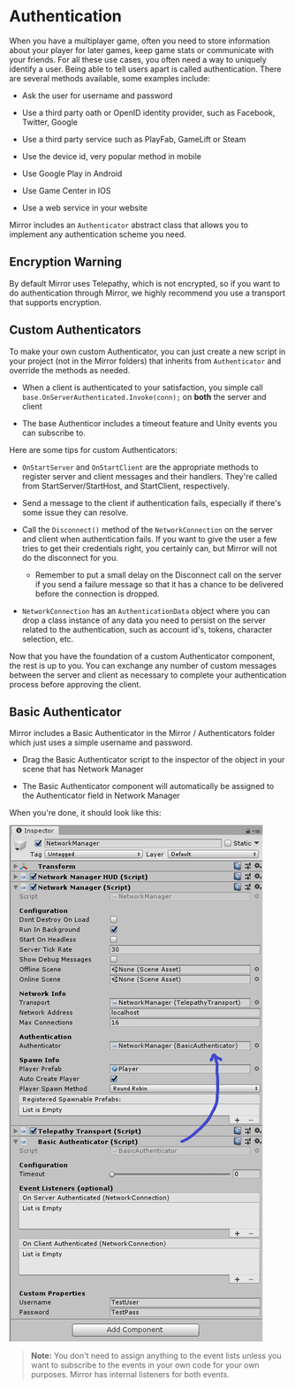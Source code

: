 # Authentication

When you have a multiplayer game, often you need to store information about your player for later games, keep game stats or communicate with your friends. For all these use cases, you often need a way to uniquely identify a user. Being able to tell users apart is called authentication. There are several methods available, some examples include:

-   Ask the user for username and password

-   Use a third party oath or OpenID identity provider, such as Facebook, Twitter, Google

-   Use a third party service such as PlayFab, GameLift or Steam

-   Use the device id, very popular method in mobile

-   Use Google Play in Android

-   Use Game Center in IOS

-   Use a web service in your website

Mirror includes an  `Authenticator` abstract class that allows you to implement any authentication scheme you need.

## Encryption Warning

By default Mirror uses Telepathy, which is not encrypted, so if you want to do authentication through Mirror, we highly recommend you use a transport that supports encryption.

## Custom Authenticators

To make your own custom Authenticator, you can just create a new script in your project (not in the Mirror folders) that inherits from `Authenticator` and override the methods as needed.

-   When a client is authenticated to your satisfaction, you simple call `base.OnServerAuthenticated.Invoke(conn);` on **both** the server and client

-   The base Authenticor includes a timeout feature and Unity events you can subscribe to.

Here are some tips for custom Authenticators:

-   `OnStartServer` and `OnStartClient` are the appropriate methods to register server and client messages and their handlers.  They're called from StartServer/StartHost, and StartClient, respectively.

-   Send a message to the client if authentication fails, especially if there's some issue they can resolve.

-   Call the `Disconnect()` method of the `NetworkConnection` on the server and client when authentication fails. If you want to give the user a few tries to get their credentials right, you certainly can, but Mirror will not do the disconnect for you.

    -   Remember to put a small delay on the Disconnect call on the server if you send a failure message so that it has a chance to be delivered before the connection is dropped.

-   `NetworkConnection` has an `AuthenticationData` object where you can drop a class instance of any data you need to persist on the server related to the authentication, such as account id's, tokens, character selection, etc.

Now that you have the foundation of a custom Authenticator component, the rest is up to you. You can exchange any number of custom messages between the server and client as necessary to complete your authentication process before approving the client.

## Basic Authenticator

Mirror includes a Basic Authenticator in the Mirror / Authenticators folder which just uses a simple username and password.

-   Drag the Basic Authenticator script to the inspector of the object in your scene that has Network Manager

-   The Basic Authenticator component will automatically be assigned to the Authenticator field in Network Manager

When you're done, it should look like this:

![Inspector showing Basic Authentication component](BasicAuthentication.PNG)

>   **Note:** You don't need to assign anything to the event lists unless you want to subscribe to the events in your own code for your own purposes. Mirror has internal listeners for both events.

